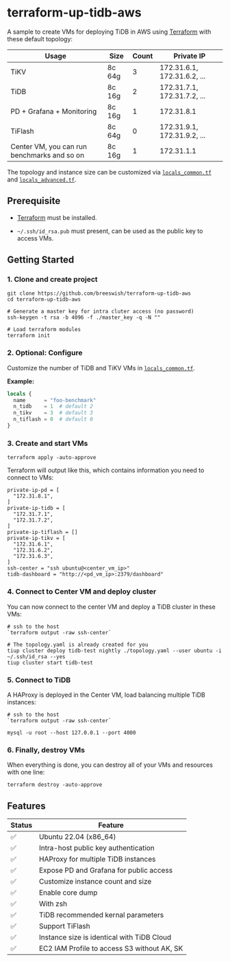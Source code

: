 # terraform-up-tidb-aws

A sample to create VMs for deploying TiDB in AWS using [Terraform](https://www.terraform.io) with these default topology:

| Usage                                       | Size   | Count | Private IP                  |
| ------------------------------------------- | ------ | ----- | --------------------------- |
| TiKV                                        | 8c 64g | 3     | 172.31.6.1, 172.31.6.2, ... |
| TiDB                                        | 8c 16g | 2     | 172.31.7.1, 172.31.7.2, ... |
| PD + Grafana + Monitoring                   | 8c 16g | 1     | 172.31.8.1                  |
| TiFlash                                     | 8c 64g | 0     | 172.31.9.1, 172.31.9.2, ... |
| Center VM, you can run benchmarks and so on | 8c 16g | 1     | 172.31.1.1                  |

The topology and instance size can be customized via [`locals_common.tf`](./locals_common.tf) and [`locals_advanced.tf`](./locals_advanced.tf).

## Prerequisite

- [Terraform](https://www.terraform.io) must be installed.

- `~/.ssh/id_rsa.pub` must present, can be used as the public key to access VMs.

## Getting Started

### 1. Clone and create project

```shell
git clone https://github.com/breeswish/terraform-up-tidb-aws
cd terraform-up-tidb-aws

# Generate a master key for intra cluter access (no password)
ssh-keygen -t rsa -b 4096 -f ./master_key -q -N ""

# Load terraform modules
terraform init
```

### 2. Optional: Configure

Customize the number of TiDB and TiKV VMs in [`locals_common.tf`](./locals_common.tf).

**Example:**

```terraform
locals {
  name      = "foo-benchmark"
  n_tidb    = 1  # default 2
  n_tikv    = 3  # default 3
  n_tiflash = 0  # default 0
}
```

### 3. Create and start VMs

```shell
terraform apply -auto-approve
```

Terraform will output like this, which contains information you need to connect to VMs:

```plain
private-ip-pd = [
  "172.31.8.1",
]
private-ip-tidb = [
  "172.31.7.1",
  "172.31.7.2",
]
private-ip-tiflash = []
private-ip-tikv = [
  "172.31.6.1",
  "172.31.6.2",
  "172.31.6.3",
]
ssh-center = "ssh ubuntu@<center_vm_ip>"
tidb-dashboard = "http://<pd_vm_ip>:2379/dashboard"
```

### 4. Connect to Center VM and deploy cluster

You can now connect to the center VM and deploy a TiDB cluster in these VMs:

```shell
# ssh to the host
`terraform output -raw ssh-center`

# The topology.yaml is already created for you
tiup cluster deploy tidb-test nightly ./topology.yaml --user ubuntu -i ~/.ssh/id_rsa --yes
tiup cluster start tidb-test
```

### 5. Connect to TiDB

A HAProxy is deployed in the Center VM, load balancing multiple TiDB instances:

```shell
# ssh to the host
`terraform output -raw ssh-center`

mysql -u root --host 127.0.0.1 --port 4000
```

### 6. Finally, destroy VMs

When everything is done, you can destroy all of your VMs and resources with one line:

```shell
terraform destroy -auto-approve
```

## Features

| Status | Feature                                     |
| ------ | ------------------------------------------- |
| ✅     | Ubuntu 22.04 (x86_64)                       |
| ✅     | Intra-host public key authentication        |
| ✅     | HAProxy for multiple TiDB instances         |
| ✅     | Expose PD and Grafana for public access     |
| ✅     | Customize instance count and size           |
| ✅     | Enable core dump                            |
| ✅     | With zsh                                    |
| ✅     | TiDB recommended kernal parameters          |
| ✅     | Support TiFlash                             |
| ✅     | Instance size is identical with TiDB Cloud  |
| ✅     | EC2 IAM Profile to access S3 without AK, SK |
